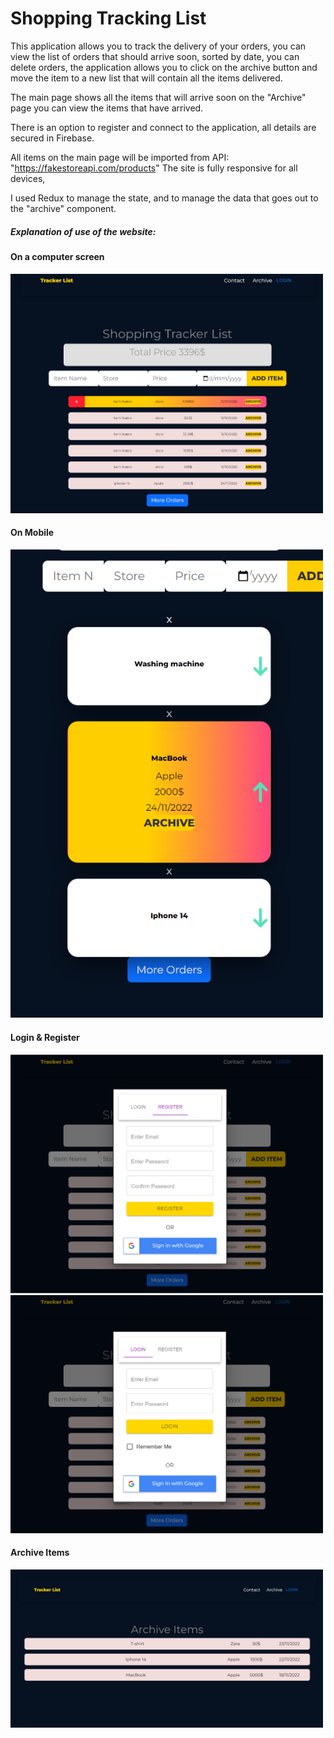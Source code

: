 # Shopping Tracking List

This application allows you to track the delivery of your orders, you can view the list of orders that should arrive soon, sorted by date, you can delete orders, the application allows you to click on the archive button and move the item to a new list that will contain all the items delivered.

The main page shows all the items that will arrive soon on the "Archive" page you can view the items that have arrived.

There is an option to register and connect to the application, all details are secured in Firebase.

All items on the main page will be imported from API: "https://fakestoreapi.com/products" The site is fully responsive for all devices,

I used Redux to manage the state, and to manage the data that goes out to the "archive" component.

##### Explanation of use of the website:

#### On a computer screen

<img src='./src/assets/2.png' width="500" />

#### On Mobile

<img src='./src/assets/1.png' width="500"/>

#### Login & Register

<img src='./src/assets/3.png' width="500"/>

<img src='./src/assets/4.png' width="500"/>

#### Archive Items

<img src='./src/assets/5.png' width="500"/>
